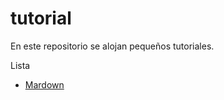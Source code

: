 # tutorial 
En este repositorio se alojan pequeños tutoriales.

Lista

* [Mardown](https://github.com/ccmansilla/tutorial/blob/master/marhdown.md)
